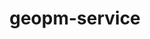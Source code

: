 ---
title: "geopm-service"
layout: cache
categories: [package, develop-2025-04-20]
meta: {"compilers": ["gcc@11.4.0"], "num_specs": 1, "num_specs_by_stack": {"e4s": 1, "root": 1}, "oss": ["ubuntu22.04"], "platforms": ["linux"], "stacks": ["e4s", "root"], "targets": ["x86_64_v3"], "versions": ["3.1.0"]}
spec_details: [{"compiler": "gcc@11.4.0", "hash": "xlpp4rjcbsky7qnptfrwhqeirgsfsptx", "os": "ubuntu22.04", "platform": "linux", "size": "-", "stacks": ["e4s", "root"], "target": "x86_64_v3", "variants": ["build_system=autotools", "~debug", "~gnu-ld", "~level_zero", "+libcap", "+liburing", "~nvml", "+systemd"], "versions": ["3.1.0"]}]
---